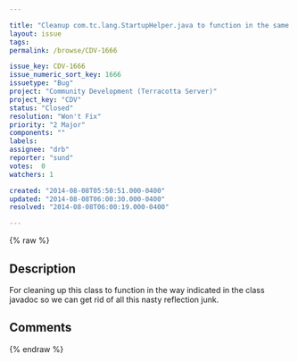 ```yaml
---

title: "Cleanup com.tc.lang.StartupHelper.java to function in the same way as the javadoc"
layout: issue
tags: 
permalink: /browse/CDV-1666

issue_key: CDV-1666
issue_numeric_sort_key: 1666
issuetype: "Bug"
project: "Community Development (Terracotta Server)"
project_key: "CDV"
status: "Closed"
resolution: "Won't Fix"
priority: "2 Major"
components: ""
labels: 
assignee: "drb"
reporter: "sund"
votes:  0
watchers: 1

created: "2014-08-08T05:50:51.000-0400"
updated: "2014-08-08T06:00:30.000-0400"
resolved: "2014-08-08T06:00:19.000-0400"

---
```




{% raw %}



## Description

<div markdown="1" class="description">

For cleaning up this class to function in the way indicated in the class javadoc so we can get rid of all this nasty reflection junk.

</div>

## Comments



{% endraw %}
